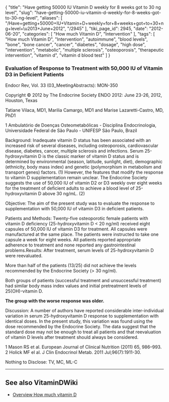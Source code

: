 {
    "title": "Have getting 50000 IU Vitamin D weekly for 8 weeks got to 30 ng level",
    "slug": "have-getting-50000-iu-vitamin-d-weekly-for-8-weeks-got-to-30-ng-level",
    "aliases": [
        "/Have+getting+50000+IU+Vitamin+D+weekly+for+8+weeks+got+to+30+ng+level+\u2013+June+2012",
        "/2945"
    ],
    "tiki_page_id": 2945,
    "date": "2012-06-20",
    "categories": [
        "How much Vitamin D",
        "Intervention"
    ],
    "tags": [
        "How much Vitamin D",
        "Intervention",
        "autoimmune",
        "blood levels",
        "bone",
        "bone cancer",
        "cancer",
        "diabetes",
        "dosage",
        "high dose",
        "intervention",
        "metabolic",
        "multiple sclerosis",
        "osteoporosis",
        "therapeutic intervention",
        "vitamin d",
        "vitamin d blood test"
    ]
}


### Evaluation of Response to Treatment with 50,000 IU of Vitamin D3 in Deficient Patients

Endocr Rev, Vol. 33 (03_MeetingAbstracts): MON-350

Copyright © 2012 by The Endocrine Society ENDO 2012: June 23-26, 2012, Houston, Texas

Tatiane Vilaca, MD1, Marilia Camargo, MD1 and Marise Lazaretti-Castro, MD, PhD1

1 Ambulatório de Doenças Osteometabólicas - Disciplina Endocrinologia, Universidade Federal de São Paulo - UNIFESP São Paulo, Brazil

Background: Inadequate vitamin D status has been associated with an increased risk of several diseases, including osteoporosis, cardiovascular disease, diabetes, cancer, multiple sclerosis and infections. Serum 25-hydroxyvitamin D is the classic marker of vitamin D status and is determined by environmental (season, latitude, sunlight, diet), demographic (ethnicity, body mass index) and genetic (polymorphism in metabolism and transport genes) factors. (1) However, the features that modify the response to vitamin D supplementation remain unclear. The Endocrine Society suggests the use of 50,000 IU of vitamin D2 or D3 weekly over eight weeks for the treatment of deficient adults to achieve a blood level of 25-hydroxyvitamin D above 30 ng/mL. (2)

Objective: The aim of the present study was to evaluate the response to supplementation with 50,000 IU of vitamin D3 in deficient patients.

Patients and Methods: Twenty-five osteoporotic female patients with vitamin D deficiency (25-hydroxyvitamin D < 20 ng/ml) received eight capsules of 50,000 IU of vitamin D3 for treatment. All capsules were manufactured at the same place. The patients were instructed to take one capsule a week for eight weeks. All patients reported appropriate adherence to treatment and none reported any gastrointestinal problems.Results: After treatment, serum levels of 25-hydroxyvitamin D were reevaluated. 

More than half of the patients (13/25) did not achieve the levels recommended by the Endocrine Society (> 30 ng/ml). 

Both groups of patients (successful treatment and unsuccessful treatment) had similar body mass index values and initial pretreatment levels of 25(OH)-vitamin D. 

 **The group with the worse response was older.** 

Discussion: A number of authors have reported considerable inter-individual variation in serum 25-hydroxyvitamin D response to supplementation with identical doses. In the present study, this variation was found using the dose recommended by the Endocrine Society. The data suggest that the standard dose may not be enough to treat all patients and that reevaluation of vitamin D levels after treatment should always be considered.

1 Mason RS et al. European Journal of Clinical Nutrition (2011) 65, 986–993. 2 Holick MF el al. J Clin Endocrinol Metab. 2011 Jul;96(7):1911-30.

Nothing to Disclose: TV, MC, ML-C

---

## See also VitaminDWiki

* [Overview How much vitamin D](/posts/overview-how-much-vitamin-d)

<!-- ~tc~ (alias(Only half of those getting 7000 IU vitamin D (50000 weekly) got to 30 ng level – June 2012)) ~/tc~ -->

<!-- ~tc~ (alias(Only half of those getting 50000 IU Vitamin Dweekly got to 30 ng level – June 2012)) ~/tc~ -->
